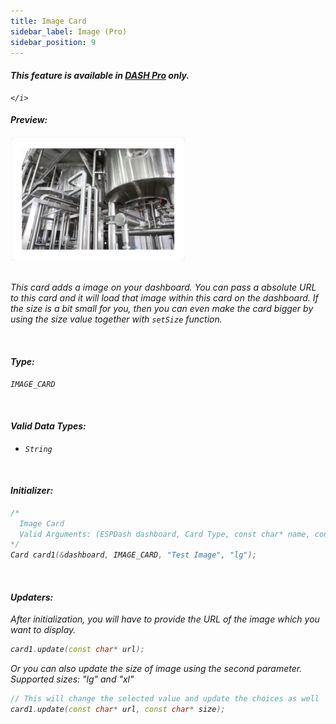 ```yaml
---
title: Image Card
sidebar_label: Image (Pro)
sidebar_position: 9
---
```


<div className="pro-label">
    <i>
        <h4 style={{ fontWeight: '500', marginBottom: 5 }}>
             This feature is available in <a target="_blank" style={{ color: "red" }} href="https://espdash.pro">DASH Pro</a> only.
        </h4>
         
    </i>
</div>


#### Preview:
<img className="card-preview" src="/img/v4/image-card.png" width="280px" alt="Preview" />

<br/>


<br/>

This card adds a image on your dashboard. You can pass a absolute URL to this card and it will load that image within this card on the dashboard. If the size is a bit small for you, then you can even make the card bigger by using the size value together with `setSize` function.

<br/>

#### Type:
`IMAGE_CARD`

<br/>

#### Valid Data Types:
- `String`

<br/>

#### Initializer:
```cpp
/* 
  Image Card
  Valid Arguments: (ESPDash dashboard, Card Type, const char* name, const char* size )
*/
Card card1(&dashboard, IMAGE_CARD, "Test Image", "lg");
```

<br/>

#### Updaters:

After initialization, you will have to provide the URL of the image which you want to display.

```cpp
card1.update(const char* url);
```

Or you can also update the size of image using the second parameter. Supported sizes: "lg" and "xl"

```cpp
// This will change the selected value and update the choices as well
card1.update(const char* url, const char* size);
```

<br/>
<br/>
